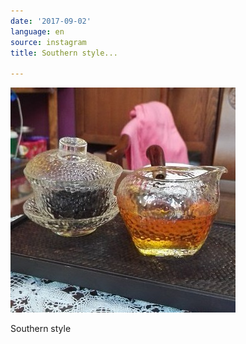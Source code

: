 ```yaml
---
date: '2017-09-02'
language: en
source: instagram
title: Southern style...

---
```


![](/uploads/instagram/201709/a88f10bb7f4663b78adf1f6147371352.jpg)

Southern style
            
